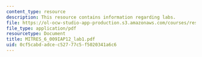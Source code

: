 ```yaml
---
content_type: resource
description: This resource contains information regarding labs.
file: https://ol-ocw-studio-app-production.s3.amazonaws.com/courses/res-6-009-how-to-process-analyze-and-visualize-data-january-iap-2012/0cf5cabdadcec52777c5f5020341a6c6_MITRES_6_009IAP12_lab1.pdf
file_type: application/pdf
resourcetype: Document
title: MITRES_6_009IAP12_lab1.pdf
uid: 0cf5cabd-adce-c527-77c5-f5020341a6c6
---
```

